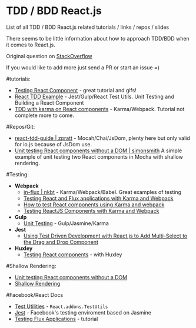 # TDD / BDD React.js
List of all TDD / BDD React.js related tutorials / links / repos / slides

There seems to be little information about how to approach TDD/BDD when it comes to React.js.

Original question on [StackOverflow](http://stackoverflow.com/questions/31336618/tdd-bdd-with-react-js) 

If you would like to add more just send a PR or start an issue =)


#tutorials:
* [Testing React Component](http://www.asbjornenge.com/wwc/testing_react_components.html) - great tutorial and gifs!
* [React TDD Example](http://www.undefinednull.com/2015/05/03/react-tdd-example-unit-testing-and-building-a-react-component-with-jest-gulp-and-react-test-utils/) - Jest/Gulp/React Test Utils. Unit Testing and Building a React Component
* [TDD with karma on React components](http://davintryon.blogspot.co.uk/2015/06/test-driven-react-with-karma-and-webpack.html) - Karma/Webpack. Tutorial not complete more to come.


#Repos/Git:
* [react-tdd-guide | zpratt](https://github.com/zpratt/react-tdd-guide) - Mocah/Chai/JsDom, plenty here but only valid for io.js because of JsDom use.
* [Unit testing React components without a DOM | simonsmith](https://github.com/simonsmith/react-component-unit-test) A simple example of unit testing two React components in Mocha with shallow rendering.
 
#Testing:
* **Webpack**
  - [in-flux | nkbt](https://github.com/in-flux/in-flux) - Karma/Webpack/Babel. Great examples of testing
  - [Testing React and Flux applications with Karma and Webpack](http://kentor.me/posts/testing-react-and-flux-applications-with-karma-and-webpack/)
  - [How to test React components using Karma and webpack](http://nicolasgallagher.com/how-to-test-react-components-karma-webpack/)
  - [Testing ReactJS Components with Karma and Webpack](https://www.codementor.io/reactjs/tutorial/test-reactjs-components-karma-webpack)
* **Gulp**
  - [Unit Testing](http://myshareoftech.com/2013/12/unit-testing-react-dot-js-with-jasmine-and-karma.html) - Gulp/Jasmine/Karma
* **Jest**
  - [Using Test Driven Development with React.js to Add Multi-Select to the Drag and Drop Component](http://reactjsnews.com/using-tdd-with-reactjs/)
* **Huxley**
  - [Testing React components](https://caurea.org/2014/02/23/testing-react-components-with-huxley.html) - with Huxley

#Shallow Rendering:
* [Unit testing React components without a DOM](http://simonsmith.io/unit-testing-react-components-without-a-dom/)
* [Shallow Rendering](https://facebook.github.io/react/docs/test-utils.html#shallow-rendering)

#Facebook/React Docs
* [Test Utilities](http://facebook.github.io/react/docs/test-utils.html) - `React.addons.TestUtils`
* [Jest](https://facebook.github.io/jest/) - Facebook's testing enviroment based on Jasmine
* [Testing Flux Applications](https://facebook.github.io/react/blog/2014/09/24/testing-flux-applications.html) - tutorial
